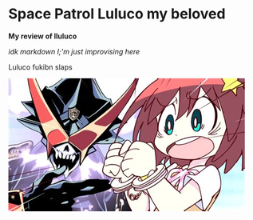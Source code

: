 # Space Patrol Luluco my beloved

**My review of lluluco**

*idk markdown I;'m just improvising here*

Luluco fukibn slaps

![luuco image](luluco.jpg)